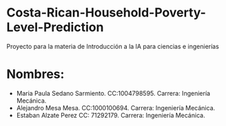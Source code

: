 # Costa-Rican-Household-Poverty-Level-Prediction
Proyecto para la materia de Introducción a la IA para ciencias e ingenierías
# Nombres:
- Maria Paula Sedano Sarmiento. CC:1004798595. Carrera: Ingeniería Mecánica. 
- Alejandro Mesa Mesa. CC:1000100694. Carrera: Ingeniería Mecánica. 
- Estaban Alzate Perez CC: 71292179. Carrera: Ingeniería Mecánica. 
